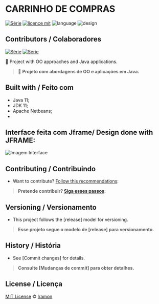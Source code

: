 
# CARRINHO DE COMPRAS
[![Série](https://img.shields.io/badge/lramon2001-CRUD-blue)](https://github.com/lramon2001/PrimeiroProjetoJava)
[![licence mit](https://img.shields.io/badge/licence-MIT-white.svg)](https://github.com/lramon2001/PrimeiroProjetoJava/blob/master/LICENSE)
![language](https://img.shields.io/badge/languaqe-java-green)
![design](https://img.shields.io/badge/view-jframe-yellow)
## Contributors / Colaboradores
[![Série](https://img.shields.io/badge/Grupo10-Lucas-blue)](https://github.com/lramon2001)
[![Série](https://img.shields.io/badge/Grupo10-Maicon-green)](https://github.com/Maiconrq)

:rocket: Project with OO approaches and Java applications. 

> :rocket: **Projeto com abordagens de OO e aplicações em Java.**
## Built with / Feito com
- Java 11;
- JDK 11;
- Apache Netbeans;
- 
## Interface feita com Jframe/ Design done with JFRAME:
![Imagem Interface](https://github.com/lramon2001/CarrinhoDeCompras/blob/view/ECONNOMIZZEpng.png)


## Contributing / Contribuindo

- Want to contribute? [Follow this recommendations](./CONTRIBUTING.md):  

> **Pretende contribuir? [Siga esses passos](./CONTRIBUTING.md):**


## Versioning / Versionamento
- This project follows the [release] model for versioning.


> **Esse projeto segue o modelo de [release] para versionamento.**

## History / História
- See [Commit changes] for details.

> **Consulte [Mudanças de commit] para obter detalhes.**

## License / Licença
[MIT License](https://github.com/lramon2001/PrimeiroProjetoJava/blob/master/LICENSE) © [lramon](https://github.com/lramon2001)
